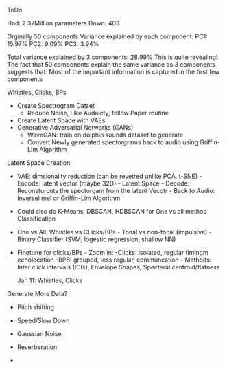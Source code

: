 ToDo

Had: 2.37Million parameters
Down: 403

Orginally 50 components
Variance explained by each component:
PC1: 15.97%
PC2: 9.09%
PC3: 3.94%

Total variance explained by 3 components: 28.99%
This is quite revealing! The fact that 50 components explain the same variance as 3 components suggests that:
Most of the important information is captured in the first few components




Whistles, Clicks, BPs
- Create Spectrogram Datset
    - Reduce Noise, Like Audaicty, follow Paper routine
- Create Latent Space with VAEs
- Generative Adversarial Networks (GANs)
    - WaveGAN: train on dolphin sounds dataset to generate
    - Convert Newly generated spectorgrams back to audio using Griffin-Lim Algorithm

Latent Space Creation:
- VAE: dimsionality reduction (can be revetred unlike PCA, t-SNE)
      - Encode: latent vector (maybe 32D)
      - Latent Space
      - Decode: Reconsturcuts the spectorgam from the latent Vecotr
      - Back to Audio: Inversel mel or Griffin-Lim Algorithm
- Could also do K-Means, DBSCAN, HDBSCAN for One vs all method
Classification
- One vs All: Whistles vs CLicks/BPs
      - Tonal vs non-tonal (impulsive)
      - Binary Classifier (SVM, logestic regression, shallow NN)
- Finetune for clicks/BPs
      - Zoom in:
        -Clicks: isolated, regular timingm echolocation
        -BPS:  grouped, less regular, communcation
      - Methods: Inter click intervals (ICIs), Envelope Shapes, Specteral centroid/flatness


  Jan 11: Whistles, Clicks
  


 
Generate More Data?
- Pitch shifting
- Speed/Slow Down
- Gaussian Noise
- Reverberation

- 
  
